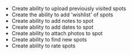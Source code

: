* Create ability to upload previously visited spots
* Create the ability to add 'wishlist' of spots
* Create ability to add notes to spot
* Create ability to add dates to spot
* Create ability to attach photos to spot
* Create ability to find new spots
* Create ability to rate spots